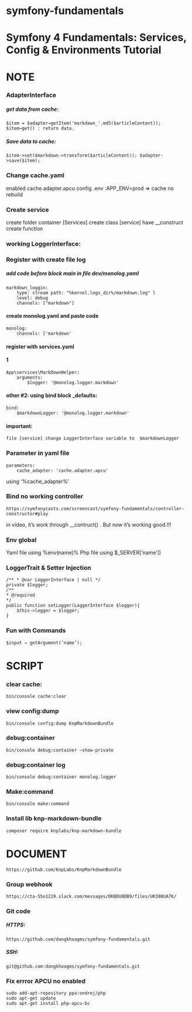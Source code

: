 # symfony-fundamentals
# Symfony 4 Fundamentals: Services, Config & Environments Tutorial
# NOTE
### AdapterInterface
##### get data from cache: 
    $item = $adapter→getItem('markdown_'.md5($articleContent));
    $item→get() : return data.
##### Save data to cache: 
    $item->set($markdown->transform($articleContent)); $adapter->save($item);
### Change cache.yaml
enabled cache.adapter.apcu
config .env :APP_ENV=prod
=> cache no rebuild 
### Create service
 create folder container [Services]
 create class [service] have __construct
 create function
### working LoggerInterface: 
### Register with create file log
##### add code before block main in file dev/monolog.yaml
    
    markdown_loggin: 
	    type: stream path: "%kernel.logs_dir%/markdown.log" l
	    level: debug 
	    channels: ["markdown"]


#### create monolog.yaml and paste code
    monolog: 
	    channels: ['markdown'
#### register with services.yaml
#### 1
    App\services\MarkDownHelper:
	    arguments:
		    $logger: '@monolog.logger.markdown'

#### other #2: using bind block _defaults:
    bind: 
	    $markdownLogger: '@monolog.logger.markdown'
    
#### important: 
    file [service] change LoggerInterface variable to  $markdownLogger
### Parameter in yaml file
    parameters: 
	    cache_adapter: 'cache.adapter.apcu'
using  ‘%cache_adapter%’
### Bind no working controller
    https://symfonycasts.com/screencast/symfony-fundamentals/controller-constructor#play
in video, it’s work through __contruct() .
But now it’s working good.!!!  
### Env global
Yaml file using %env(name)%
Php file using $_SERVER[‘name’])
### LoggerTrait & Setter Injection
    /** * @var LoggerInterface | null */ 
    private $logger;
    /** 
    * @required
    */ 
    public function setLogger(LoggerInterface $logger){ 
	    $this->logger = $logger; 
    }
### Fun with Commands
    $input → getArgument(‘name’);
# SCRIPT
### clear cache:
    bin/console cache:clear
### view config:dump
    bin/console config:dump KnpMarkdownBundle
### debug:container
    bin/console debug:container –show-private
### debug:container log
    bin/console debug:container monolog.logger
### Make:command
    bin/console make:command
### Install lib knp-markdown-bundle
    composer require knplabs/knp-markdown-bundle

# DOCUMENT
    https://github.com/KnpLabs/KnpMarkdownBundle	

### Group webhook
    https://cta-55o1219.slack.com/messages/DKBDU8DB9/files/UK388UA7K/
### Git code
##### HTTPS: 
    https://github.com/dangkhoagms/symfony-fundamentals.git
##### SSH: 
    git@github.com:dangkhoagms/symfony-fundamentals.git
       
### Fix errror APCU no enabled

    sudo add-apt-repository ppa:ondrej/php 
    sudo apt-get update 
    sudo apt-get install php-apcu-bc
